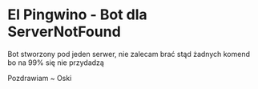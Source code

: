 # El Pingwino - Bot dla ServerNotFound
Bot stworzony pod jeden serwer, nie zalecam brać stąd żadnych komend bo na 99% się nie przydadzą

Pozdrawiam
~ Oski
